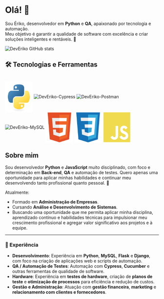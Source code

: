 # Olá! 👋  
Sou Ériko, desenvolvedor em **Python** e **QA**, apaixonado por tecnologia e automação.  
Meu objetivo é garantir a qualidade de software com excelência e criar soluções inteligentes e rentáveis. 🚀  

![DevEriko GitHub stats](https://github-readme-stats.vercel.app/api?username=DevEriko&theme=midnight-purple&show_icons=true)
## 🛠️ Tecnologias e Ferramentas

<div style="display: inline_block"><br>
  <img align="center" alt="DevEriko-Python" height="100" width="90" src="https://raw.githubusercontent.com/devicons/devicon/master/icons/python/python-original.svg">  
  <img align="center" alt="DevEriko-Cypress" height="100" width="90" src="https://cdn.jsdelivr.net/gh/devicons/devicon@latest/icons/cypressio/cypressio-original.svg" />  
  <img align="center" alt="DevEriko-Postman" height="100" width="90" src="https://cdn.jsdelivr.net/gh/devicons/devicon@latest/icons/postman/postman-original.svg" />  
  <img align="center" alt="DevEriko-MySQL" height="100" width="90" src="https://cdn.jsdelivr.net/gh/devicons/devicon@latest/icons/mysql/mysql-original.svg" />  
  <img align="center" alt="DevEriko-HTML" height="100" width="90" src="https://raw.githubusercontent.com/devicons/devicon/master/icons/html5/html5-original.svg">
  <img align="center" alt="DevEriko-CSS" height="100" width="90" src="https://raw.githubusercontent.com/devicons/devicon/master/icons/css3/css3-original.svg">  
  <img align="center" alt="DevEriko-Js" height="100" width="90" src="https://raw.githubusercontent.com/devicons/devicon/master/icons/javascript/javascript-plain.svg">   
</div>



## Sobre mim
Sou desenvolvedor **Python** e **JavaScript** muito disciplinado, com foco e determinação em **Back-end**, **QA** e automação de testes. 
Quero apenas uma oportunidade para aplicar minhas habilidades e continuar meu desenvolvendo tanto profissional quanto pessoal. 🌱  

Atualmente:  
- Formado em **Administração de Empresas**.  
- Cursando **Análise e Desenvolvimento de Sistemas**.  
- Buscando uma oportunidade que me permita aplicar minha disciplina, aprendizado contínuo e habilidades técnicas para impulsionar meu crescimento profissional e agregar valor significativo aos projetos e à equipe.  

---

### 💼 Experiência

- **Desenvolvimento**: Experiência em **Python**, **MySQL**, **Flask** e **Django**, com foco na criação de aplicações web e scripts de automação.
- **QA / Automação de Testes**: Automação com **Cypress**, **Cucumber** e outras ferramentas de qualidade de software.    
- **Hardware**: Experiência em **testes de hardware**, criação de **planos de teste** e **otimização de processos** para eficiência e redução de custos.  
- **Gestão e Administração**: Atuação com **gestão financeira**, **marketing** e **relacionamento com clientes e fornecedores**.
